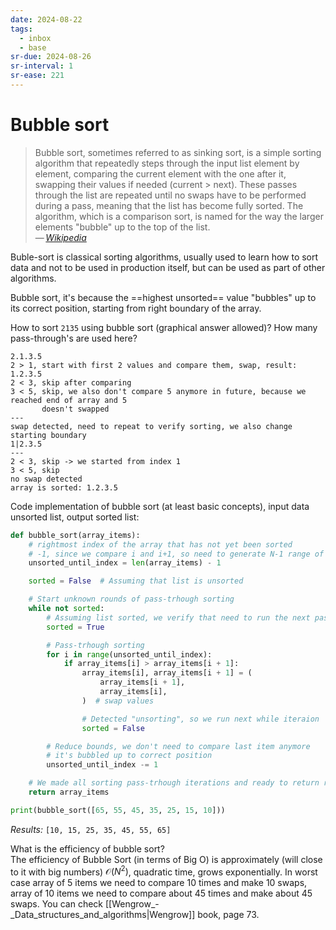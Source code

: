 ```yaml
---
date: 2024-08-22
tags:
  - inbox
  - base
sr-due: 2024-08-26
sr-interval: 1
sr-ease: 221
---
```


# Bubble sort

> Bubble sort, sometimes referred to as sinking sort, is a simple sorting
> algorithm that repeatedly steps through the input list element by element,
> comparing the current element with the one after it, swapping their values if
> needed (current > next). These passes through the list are repeated until no
> swaps have to be performed during a pass, meaning that the list has become
> fully sorted. The algorithm, which is a comparison sort, is named for the way
> the larger elements "bubble" up to the top of the list.\
> — <cite>[Wikipedia](https://en.wikipedia.org/wiki/Bubble_sort)</cite>

Buble-sort is classical sorting algorithms, usually used to learn how to sort
data and not to be used in production itself, but can be used as part of other
algorithms.

Bubble sort, it's because the ==highest unsorted== value "bubbles" up to its correct
position, starting from right boundary of the array. <!--SR:!2024-09-08,4,216-->

How to sort `2135` using bubble sort (graphical answer allowed)? How many pass-through's are used here?
&#10;<br>
```
2.1.3.5
2 > 1, start with first 2 values and compare them, swap, result: 1.2.3.5
2 < 3, skip after comparing
3 < 5, skip, we also don't compare 5 anymore in future, because we reached end of array and 5
       doesn't swapped
---
swap detected, need to repeat to verify sorting, we also change starting boundary
1|2.3.5
---
2 < 3, skip -> we started from index 1
3 < 5, skip
no swap detected
array is sorted: 1.2.3.5
```
<!--SR:!2024-09-21,8,215-->

Code implementation of bubble sort (at least basic concepts), input data
unsorted list, output sorted list:
&#10;<br>
```python
def bubble_sort(array_items):
    # rightmost index of the array that has not yet been sorted
    # -1, since we compare i and i+1, so need to generate N-1 range of indexes
    unsorted_until_index = len(array_items) - 1

    sorted = False  # Assuming that list is unsorted

    # Start unknown rounds of pass-trhough sorting
    while not sorted:
        # Assuming list sorted, we verify that need to run the next pass-trhough
        sorted = True

        # Pass-trhough sorting
        for i in range(unsorted_until_index):
            if array_items[i] > array_items[i + 1]:
                array_items[i], array_items[i + 1] = (
                    array_items[i + 1],
                    array_items[i],
                )  # swap values

                # Detected "unsorting", so we run next while iteraion
                sorted = False

        # Reduce bounds, we don't need to compare last item anymore
        # it's bubbled up to correct position
        unsorted_until_index -= 1

    # We made all sorting pass-trhough iterations and ready to return results
    return array_items

print(bubble_sort([65, 55, 45, 35, 25, 15, 10]))
```
*Results:* `[10, 15, 25, 35, 45, 55, 65]`

What is the efficiency of bubble sort?
&#10;<br>
The efficiency of Bubble Sort (in terms of Big O) is approximately (will close
to it with big numbers) $\mathcal{O}(N^2)$, quadratic time, grows exponentially.
In worst case array of 5 items we need to compare 10 times and make 10 swaps,
array of 10 items we need to compare about 45 times and make about 45 swaps. You
can check [[Wengrow_-_Data_structures_and_algorithms|Wengrow]] book, page
73. <!--SR:!2024-09-27,22,250-->


